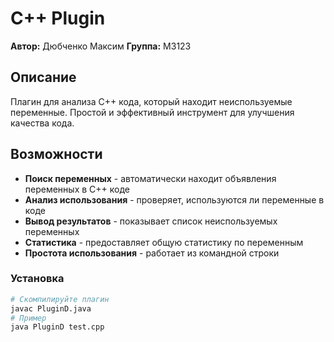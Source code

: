 # C++ Plugin

**Автор:** Дюбченко Максим
**Группа:** M3123

## Описание

Плагин для анализа C++ кода, который находит неиспользуемые переменные. Простой и эффективный инструмент для улучшения качества кода.

## Возможности

- **Поиск переменных** - автоматически находит объявления переменных в C++ коде
- **Анализ использования** - проверяет, используются ли переменные в коде
- **Вывод результатов** - показывает список неиспользуемых переменных
- **Статистика** - предоставляет общую статистику по переменным
- **Простота использования** - работает из командной строки


### Установка
```bash
# Скомпилируйте плагин
javac PluginD.java
# Пример
java PluginD test.cpp
